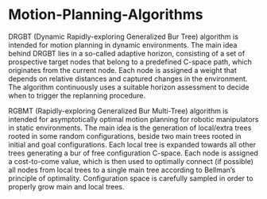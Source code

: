 # Motion-Planning-Algorithms

DRGBT (Dynamic Rapidly-exploring Generalized Bur Tree) algorithm is intended for motion planning in dynamic environments. The main idea behind DRGBT lies in a so-called adaptive horizon, consisting of a set of prospective target nodes that belong to a predefined C-space path, which originates from the current node. Each node is assigned a weight that depends on relative distances and captured changes in the environment. The algorithm continuously uses a suitable horizon assessment to decide when to trigger the replanning procedure.

RGBMT (Rapidly-exploring Generalized Bur Multi-Tree) algorithm is intended for asymptotically optimal motion planning for robotic manipulators in static environments. The main idea is the generation of local/extra trees rooted in some random configurations, beside two main trees rooted in initial and goal configurations. Each local tree is expanded towards all other trees generating a bur of free configuration C-space. Each node is assigned a cost-to-come value, which is then used to optimally connect (if possible) all nodes from local trees to a single main tree according to Bellman’s principle of optimality. Configuration space is carefully sampled in order to properly grow main and local trees.
